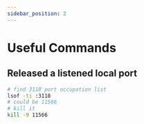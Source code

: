 ```yaml
---
sidebar_position: 2
---
```


# Useful Commands

## Released a listened local port

```bash
# find 3118 port occupation list
lsof -ti :3118
# could be 11566
# kill it
kill -9 11566
```
